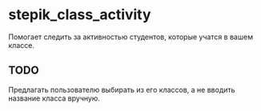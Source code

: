 # stepik_class_activity

Помогает следить за активностью студентов, которые учатся в вашем классе.



## TODO

Предлагать пользователю выбирать из его классов, а не вводить название класса вручную.


